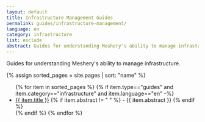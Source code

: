 ```yaml
---
layout: default
title: Infrastructure Management Guides
permalink: guides/infrastructure-management/
language: en
category: infrastructure
list: exclude
abstract: Guides for understanding Meshery's ability to manage infrastructure.
---
```


Guides for understanding Meshery's ability to manage infrastructure.

{% assign sorted_pages = site.pages | sort: "name" %}

<ul class="section-title">
    {% for item in sorted_pages %}
    {% if item.type=="guides" and item.category=="infrastructure" and item.language=="en" -%}
    <li><a href="{{ site.baseurl }}{{ item.url }}">{{ item.title }}</a>
    {% if item.abstract != " " %}
        -  {{ item.abstract }}
    {% endif %}
    </li>
    {% endif %}
    {% endfor %}
</ul>
